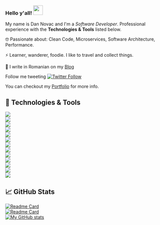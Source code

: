 <!--**dnovac/dnovac** is a ✨ _special_ ✨ repository because its `README.md` (this file) appears on your GitHub profile.-->

### Hello y'all! <img src="https://raw.githubusercontent.com/MartinHeinz/MartinHeinz/master/wave.gif" width="30px">

My name is Dan Novac and I'm a _Software Developer_. Professional experience with the **Technologies & Tools** listed below.

🤓 Passionate about: Clean Code, Microservices, Software Architecture, Performance.

⚡ Learner, wanderer, foodie. I like to travel and collect things.

📓 I write in Romanian on my [Blog](https://daninovac.com)

Follow me tweeting [![Twitter Follow](https://img.shields.io/twitter/follow/daninovac?label=Follow&style=social)](https://twitter.com/intent/follow?screen_name=daninovac)

You can checkout my [Portfolio](https://dan-novac.netlify.app/) for more info.


## 🔧 Technologies & Tools
![](https://img.shields.io/badge/Code-Java-informational?style=flat&logo=java&logoColor=white&color=007396) <br>
![](https://img.shields.io/badge/Code-Node_JS-informational?style=flat&logo=javascript&logoColor=white&color=339933)<br>
![](https://img.shields.io/badge/Code-Golang-informational?style=flat&logo=go&logoColor=white&color=00ADD8) <br>
![](https://img.shields.io/badge/Code-Typescript-informational?style=flat&logo=typescript&logoColor=white&color=F7DF1E) <br>
![](https://img.shields.io/badge/Tools-Spring-informational?style=flat&logo=spring&logoColor=white&color=6DB33F) <br>
![](https://img.shields.io/badge/Tools-PostgreSQL-informational?style=flat&logo=postgresql&logoColor=white&color=336791) <br>
![](https://img.shields.io/badge/Tools-Docker-informational?style=flat&logo=docker&logoColor=white&color=2496ED) <br>
![](https://img.shields.io/badge/Tools-Redis-informational?style=flat&logo=redis&logoColor=white&color=DC382D) <br>
![](https://img.shields.io/badge/Tools-Swagger-informational?style=flat&logo=swagger&logoColor=white&color=85EA2D) <br>
![](https://img.shields.io/badge/Tools-AWS-informational?style=flat&logo=amazon&logoColor=white&color=232F3E) <br>
![](https://img.shields.io/badge/Tools-Kubernetes-informational?style=flat&logo=kubernetes&logoColor=white&color=326CE5) <br>
![](https://img.shields.io/badge/Tools-Apache_Kafka-informational?style=flat&logo=buffer&logoColor=white&color=231F20) <br>
![](https://img.shields.io/badge/Editor-IntelliJ_IDEA-informational?style=flat&logo=intellij-idea&logoColor=white&color=000000) <br>


 ## &#x1f4c8; GitHub Stats
 
 [![Readme Card](https://github-readme-stats.vercel.app/api/pin/?username=dnovac&repo=batch-jobs&show_icons=true&theme=highcontrast)](https://github.com/dnovac/batch-jobs) <br>
 [![Readme Card](https://github-readme-stats.vercel.app/api/pin/?username=dnovac&repo=simple-tasks&show_icons=true&theme=highcontrast)](https://github.com/dnovac/simple-tasks) <br>
 [![My GitHub stats](https://github-readme-stats.vercel.app/api?username=dnovac&show_icons=true&theme=highcontrast)](https://github.com/dnovac) <br>
 <!--[![Top Languages](https://github-readme-stats.vercel.app/api/top-langs/?username=dnovac&show_icons=true&theme=dracula)](https://github.com/anuraghazra/github-readme-stats)-->



 

<!--Here are some ideas to get you started:

- 🔭 I’m currently working on ...
- 🌱 I’m currently learning ...
- 👯 I’m looking to collaborate on ...
- 🤔 I’m looking for help with ...
- 💬 Ask me about ...
- 📫 How to reach me: ...
- 😄 Pronouns: ...
- ⚡ Fun fact: ...
-->

<!-- Resources -->
<!-- Icons: https://simpleicons.org/ -->
<!-- GitHub Stats: https://github.com/anuraghazra/github-readme-stats -->
<!-- Emojis: https://emojipedia.org/emoji/ -->
<!-- HTML Emojis: https://www.fileformat.info/index.htm -->
<!-- Shields: https://shields.io/ -->
<!-- Awesome GitHub Profile README: https://github.com/abhisheknaiidu/awesome-github-profile-readme -->

